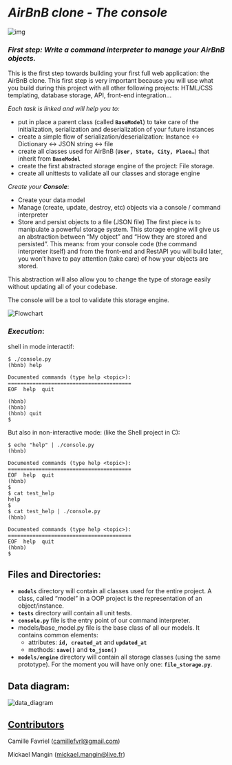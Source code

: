 # *AirBnB clone - The console*

![img](https://camo.githubusercontent.com/a0c52a69dc410e983b8c63fa4aa57e83cb4157cd/68747470733a2f2f73332e616d617a6f6e6177732e636f6d2f696e7472616e65742d70726f6a656374732d66696c65732f686f6c626572746f6e7363686f6f6c2d6869676865722d6c6576656c5f70726f6772616d6d696e672b2f3236332f4842544e2d68626e622d46696e616c2e706e67)

### ***First step**: Write a command interpreter to manage your AirBnB objects.*

This is the first step towards building your first full web application: the AirBnB clone. This first step is very important because you will use what you build during this project with all other following projects: HTML/CSS templating, database storage, API, front-end integration…

*Each task is linked and will help you to:*

- put in place a parent class (called **`BaseModel`**) to take care of the initialization, serialization and deserialization of your future instances
- create a simple flow of serialization/deserialization: Instance <-> Dictionary <-> JSON string <-> file
- create all classes used for AirBnB (**`User, State, City, Place…`**) that inherit from **`BaseModel`**
- create the first abstracted storage engine of the project: File storage.
- create all unittests to validate all our classes and storage engine

*Create your **Console***:

- Create your data model
- Manage (create, update, destroy, etc) objects via a console / command interpreter
- Store and persist objects to a file (JSON file) The first piece is to manipulate a powerful storage system. This storage engine will give us an abstraction between “My object” and “How they are stored and persisted”. This means: from your console code (the command interpreter itself) and from the front-end and RestAPI you will build later, you won’t have to pay attention (take care) of how your objects are stored.

This abstraction will also allow you to change the type of storage easily without updating all of your codebase.

The console will be a tool to validate this storage engine.

![Flowchart](https://imgur.com/3rCP5Fx.png)

### *Execution*:

shell in mode interactif:

```
$ ./console.py
(hbnb) help

Documented commands (type help <topic>):
========================================
EOF  help  quit

(hbnb) 
(hbnb) 
(hbnb) quit
$
```
But also in non-interactive mode: (like the Shell project in C):

```
$ echo "help" | ./console.py
(hbnb)

Documented commands (type help <topic>):
========================================
EOF  help  quit
(hbnb) 
$
$ cat test_help
help
$
$ cat test_help | ./console.py
(hbnb)

Documented commands (type help <topic>):
========================================
EOF  help  quit
(hbnb) 
$
```

## **Files and Directories**:

- **`models`** directory will contain all classes used for the entire project. A class, called “model” in a OOP project is the representation of an object/instance.
- **`tests`** directory will contain all unit tests.
- **`console.py`** file is the entry point of our command interpreter.
- models/base_model.py file is the base class of all our models. It contains common elements:
   - attributes: **`id, created_at`** and **`updated_at`**
   - methods: **`save()`** and **`to_json()`**
- **`models/engine`** directory will contain all storage classes (using the same prototype). For the moment you will have only one: **`file_storage.py`**.

## **Data diagram**:

![data_diagram](https://i.imgur.com/I7VURNR.jpg)

## [Contributors](AUTHORS)
Camille Favriel (camillefvrl@gmail.com)

Mickael Mangin (mickael.mangin@live.fr)
